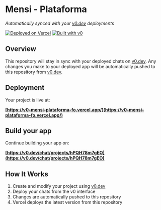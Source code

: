 # Mensi - Plataforma

*Automatically synced with your [v0.dev](https://v0.dev) deployments*

[![Deployed on Vercel](https://img.shields.io/badge/Deployed%20on-Vercel-black?style=for-the-badge&logo=vercel)](https://vercel.com/mariabernardes23s-projects/v0-mensi-plataforma-uc)
[![Built with v0](https://img.shields.io/badge/Built%20with-v0.dev-black?style=for-the-badge)](https://v0.dev/chat/projects/hPQH78m7gEO)

## Overview

This repository will stay in sync with your deployed chats on [v0.dev](https://v0.dev).
Any changes you make to your deployed app will be automatically pushed to this repository from [v0.dev](https://v0.dev).

## Deployment

Your project is live at:

**[https://v0-mensi-plataforma-fo.vercel.app/](https://v0-mensi-plataforma-fo.vercel.app/)**

## Build your app

Continue building your app on:

**[https://v0.dev/chat/projects/hPQH78m7gEO](https://v0.dev/chat/projects/hPQH78m7gEO)**

## How It Works

1. Create and modify your project using [v0.dev](https://v0.dev)
2. Deploy your chats from the v0 interface
3. Changes are automatically pushed to this repository
4. Vercel deploys the latest version from this repository

